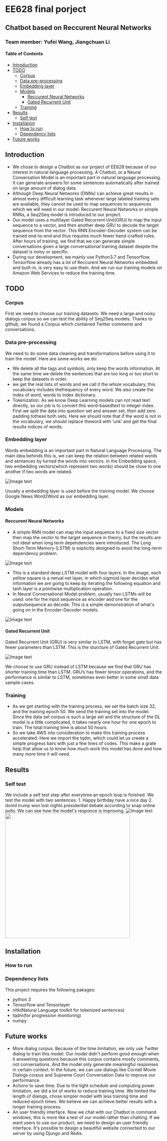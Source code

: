 # EE628 final porject
## Chatbot based on Reccurent Neural Networks 
### Team member: Yufei Wang,  Jiangchuan Li
#### Table of Contents
* [Introduction](#Introduction)
* [TODO](#TODO)
    * [Corpus](#Corpus)
    * [Data pre-processing](#Data-pre-processing)
    * [Embedding layer](#Embedding-layer)
    * [Models](#Models)
         * [Reccurent Neural Networks](#Reccurent-Neural-Networks)
         * [Gated Recurrent Unit](#Gated-Recurrent-Unit)
    * [Training](#Training)
* [Results](#Results)
    * [Self test](#Self-test)
* [Installation](#Installation)
    * [How to run](#How-to-run)
    * [Dependency lists](#Dependency-lists)
* [Future works](#Future-works)
## Introduction
 * We chose to design a Chatbot as our project of EE628 because of our interest in natural language processing. A Chatbot, or a Neural Conversation Model is an important part in natural language processing. It can generate answers for some sentences automatically after trained on large amount of dialog data. 
 * Although Deep Neural Networks (DNNs) can achieve great results in almost every difficult learning task whenever large labeled training sets are available, they cannot be used to map sequences to sequences which we will need in our model. Reccurent Neural Networks or simple RNNs, a Seq2Seq model is introduced to our project. 
 * Our model uses a multilayer Gated Recurrent Unit(GRU) to map the input sequence to a vector, and then another deep GRU to decode the target sequence from the vector. This RNN Encoder–Decoder system can be trained end-to-end and thus requires much fewer hand-crafted rules. After hours of training, we find that we can generate simple conversations given a large conversational training dataset despite the dataset is noisy or specific.
 * During our development, we mainly use Python3.7 and Tensorflow. Tensorflow already has a lot of Reccurent Neural Networks embedded and built-in, is very easy to use them. And we run our training models on Amazon Web Services to reduce the training time.
## TODO
### Corpus
First we need to choose our training datasets. We need a large and noisy dialogs corpus so we can test the ability of Seq2Seq models. Thanks to github, we found a Corpus which contained Twitter comments and conversations.
### Data pre-processing 
We need to do some data cleaning and transformations before using it to train the model. Here are some works we do:
* We delete all the tags and symbols, only keep the words information. At the same time we delete the sentences that are too long or too short to keep the datasets in order.
* we get the real lists of words and we call it the whole vocabulary, this vocabulary includes thefrequency of every word. We also create the index of word, words to index dictionary.
* Tokenization. As we know Deep Learning models can not read text directly, so our job is to convert this word-basedtext to integer index. First we split the data into question set and answer set, then add zero padding tothese both sets. Here we should note that if the word is not in the vocabulary, we should replace theword with ’unk’ and get the final results indices of words. 
### Embedding layer
Words embedding is an important part in Natural Language Processing. The main idea behinds this is, we can keep the relation between related words and sentances by turned the words into vectors. In the Embedding space, two embedding vectors(which represent two words) should be close to one another if two words are related. 

![Image text](https://github.com/babyshambles/Chatbot/blob/master/embedding.png?raw=true)

Usually a embedding layer is used before the training model. We choose Google News Word2Word as our embedding layer.
### Models 
#### Reccurent Neural Networks
* A simple RNN model can map the input sequence to a fixed size vector then map the vector to the target sequence in theory, but the results are not ideal when long term dependencies were introduced. The Long Short-Term Memory (LSTM) is explicitly designed to avoid the long-term dependency problem.

![Image text](https://github.com/babyshambles/Chatbot/blob/master/LSTM.png?raw=true)

* This is a standard deep LSTM model with four layers. In the image, each yellow square is a nerual net layer, in which sigmoid layer decides what information we are going to keep by iterating the following equation and tanh layer is a pointwise multiplication operation.
* In Neural Conversational Model problem, usually two LSTMs will be used: one for the input sequence as encoder and one for the outputsequence as decode. This is a simple demonstration of what's going on in the Encoder-Decoder models.

![Image text](https://github.com/babyshambles/Chatbot/blob/master/Encoder.png?raw=true)

#### Gated Recurrent Unit
Gated Recurrent Unit (GRU) is very similar to LSTM, with forget gate but has fewer parameters than LSTM. This is the sturcture of Gated Recurrent Unit.

![Image text](https://github.com/babyshambles/Chatbot/blob/master/GRU.png?raw=true)

We choose to use GRU instead of LSTM because we find that GRU has shorter training time than LSTM. GRU’s has fewer tensor operations, and the performance is similar to LSTM, sometimes even better in some small data sample cases.

### Training 
* As we get starting with the training process, we set the batch size 32, and the training epoch 50. We send the training set into the model. Since the data set corpus is such a large set and the structure of the DL model is a little complicated, it takes nearly one hour for one epoch to train. The total training time is about 50 hours.
* So we take AWS into consideration to make this training process accelerated. Here we import the tqdm, which could let us create a simple progress bars with just a few lines of codes. This make a grate help that allow us to know how much work this model has done and how many more time it will need.

## Results
### Self test
We include a self test step after everytime an epoch loop is finished. We test the model with two sentences: 1. Happy birthday have a nice day 2. donld trump won lost nights presidential debate according to snap online polls. We can see how the model's responce is improving.
![Image text](https://github.com/babyshambles/Chatbot/blob/master/epoch.png?raw=true)
<img width="400" height="400" src="https://github.com/babyshambles/Chatbot/blob/master/epoch.png"/>
## Installation 
### How to run
### Dependency lists
This project requires the following pakages:
* python 3
* Tensorflow and Tensorlayer
* nltk(Natural Language toolkit for tokenized sentences)
* tqdm(for progression monitoring)
* numpy

## Future works 
* More dialog corpus. Because of the time limitation, we only use Twitter dialog to train this model. Our model didn't perform good enough when it answering questions because this corpus contains mostly comments, not conversations. And the model only generate meaningful responses in certain context. In the future, we can use dialogs like Cornell Movie Dialogs corpus and Supreme Court Conversation Data to improve our performance.
* Actions to save time. Due to the tight schedule and computing power limitation, we did a lot of works to reduce training time. We limited the length of dialogs, chose simpler model with less training time and reduced epoch times. We believe we can achieve better results with a longer training process.
* An user friendly interface. Now we chat with our Chatbot in command windows, this is more like a test of our model rather than chatting. If we want users to use our product, we need to design an user friendly interface. It's possible to design a beautiful website connected to our server by using Djungo and Redis.




